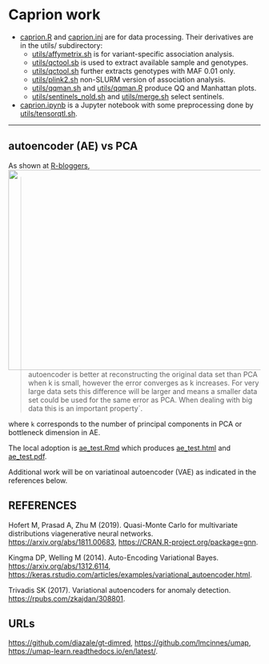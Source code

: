 # Caprion work

* [caprion.R](caprion.R) and [caprion.ini](caprion.ini) are for data processing. Their derivatives are in the utils/ subdirectory:
  * [utils/affymetrix.sh](utils/affymetrix.sh) is for variant-specific association analysis.
  * [utils/qctool.sb](utils/qctool.sb) is used to extract available sample and genotypes.
  * [utils/qctool.sh](utils/qctool.sh) further extracts genotypes with MAF 0.01 only.
  * [utils/plink2.sh](utils/plink2.sh) non-SLURM version of association analysis.
  * [utils/qqman.sh](utils/qqman.sh) and [utils/qqman.R](utils/qqman.R) produce QQ and Manhattan plots.
  * [utils/sentinels_nold.sh](utils/sentinels_nold.sh) and [utils/merge.sh](utils/merge.sh) select sentinels.
* [caprion.ipynb](caprion.ipynb) is a Jupyter notebook with some preprocessing done by [utils/tensorqtl.sh](utils/tensorqtl.sh).

---

## autoencoder (AE) vs PCA

As shown at <a href="https://www.r-bloggers.com/pca-vs-autoencoders-for-dimensionality-reduction/">R-bloggers<img src="https://i0.wp.com/gradientdescending.com/wp-content/uploads/2018/07/reconstruction-1.png" width="560" height="400" align="right"></a>,

> autoencoder is better at reconstructing the original data set than PCA when k is small, 
> however the error converges as k increases. For very large data sets this difference will be
> larger and means a smaller data set could be used for the same error as PCA. When dealing 
> with big data this is an important property`.

where `k` corresponds to the number of principal components in PCA or bottleneck dimension in AE.

The local adoption is [ae_test.Rmd](utils/ae_test.Rmd) which produces [ae_test.html](utils/ae_test.html) and [ae_test.pdf](utils/ae_test.pdf).

Additional work will be on variatinoal autoencoder (VAE) as indicated in the references below.

## REFERENCES

Hofert M, Prasad A, Zhu M (2019). Quasi-Monte Carlo for multivariate distributions viagenerative neural networks. https://arxiv.org/abs/1811.00683, https://CRAN.R-project.org/package=gnn.

Kingma DP, Welling M (2014). Auto-Encoding Variational Bayes. https://arxiv.org/abs/1312.6114, https://keras.rstudio.com/articles/examples/variational_autoencoder.html.

Trivadis SK (2017). Variational autoencoders for anomaly detection. https://rpubs.com/zkajdan/308801.

## URLs

https://github.com/diazale/gt-dimred,
https://github.com/lmcinnes/umap,
https://umap-learn.readthedocs.io/en/latest/.


